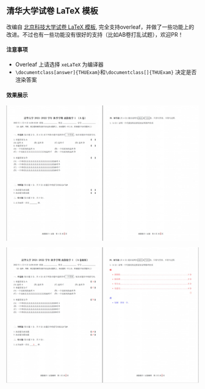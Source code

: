 ## 清华大学试卷 LaTeX 模板

改编自 [北京科技大学试卷 LaTeX 模板](https://github.com/htharoldht/USTBExam), 完全支持overleaf，并做了一些功能上的改进。不过也有一些功能没有很好的支持（比如AB卷打乱试题），欢迎PR！

#### 注意事项

- Overleaf 上请选择 `xeLaTeX` 为编译器
- `\documentclass[answer]{THUExam}`和`\documentclass[]{THUExam}` 决定是否渲染答案

#### 效果展示

![Exam](exam.jpg)

![Exam](ans.jpg)
